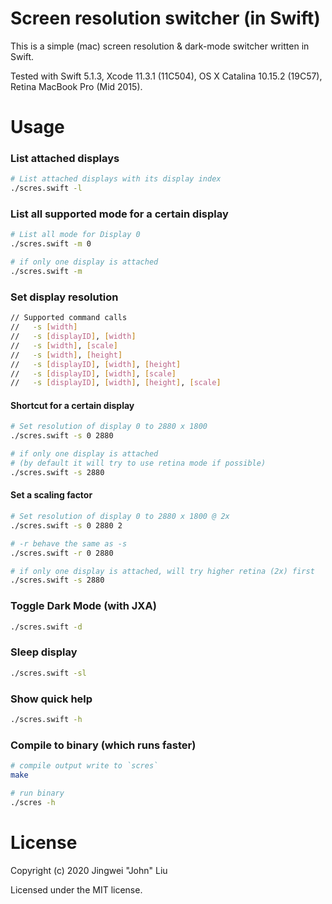 # Screen resolution switcher (in Swift)
This is a simple (mac) screen resolution & dark-mode switcher written in Swift.

Tested with Swift 5.1.3, Xcode 11.3.1 (11C504), OS X Catalina 10.15.2 (19C57), Retina MacBook Pro (Mid 2015).

# Usage
### List attached displays
```bash
# List attached displays with its display index
./scres.swift -l
```

### List all supported mode for a certain display
```bash
# List all mode for Display 0
./scres.swift -m 0

# if only one display is attached
./scres.swift -m
```

### Set display resolution
```bash
// Supported command calls
//   -s [width]
//   -s [displayID], [width]
//   -s [width], [scale]
//   -s [width], [height]
//   -s [displayID], [width], [height]
//   -s [displayID], [width], [scale]
//   -s [displayID], [width], [height], [scale]
```

#### Shortcut for a certain display
```bash
# Set resolution of display 0 to 2880 x 1800
./scres.swift -s 0 2880

# if only one display is attached
# (by default it will try to use retina mode if possible)
./scres.swift -s 2880
```

#### Set a scaling factor
```bash
# Set resolution of display 0 to 2880 x 1800 @ 2x
./scres.swift -s 0 2880 2

# -r behave the same as -s
./scres.swift -r 0 2880

# if only one display is attached, will try higher retina (2x) first
./scres.swift -s 2880
```

### Toggle Dark Mode (with JXA)
```bash
./scres.swift -d
```

### Sleep display
```bash
./scres.swift -sl
```

### Show quick help
```bash
./scres.swift -h
```

### Compile to binary (which runs faster)
```bash
# compile output write to `scres`
make

# run binary
./scres -h
```

# License
Copyright (c) 2020 Jingwei "John" Liu

Licensed under the MIT license.
